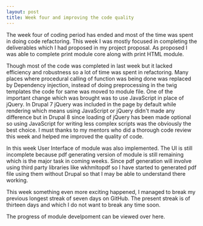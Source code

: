 ```yaml
---
layout: post
title: Week four and improving the code quality
---
```


The week four of coding period has ended and most of the time was spent in doing code refactoring. This week I was mostly focused in completing the deliverables which I had proposed in my project proposal. As proposed I was able to complete print module core along with print HTML module.

Though most of the code was completed in last week but it lacked efficiency and robustness so a lot of time was spent in refactoring. Many places where procedural calling of function was being done was replaced by Dependency injection, instead of doing preprocessing in the twig templates the code for same was moved to module file. One of the important change which was brought was to use JavaScript in place of jQuery. In Drupal 7 jQuery was included in the page by default  while rendering which means using JavaScript or jQuery didn't made any difference but in Drupal 8 since loading of jQuery has been made optional so using JavaScript for writing less complex scripts was the obviously the best choice. I must thanks to my mentors who did a thorough code review this week and helped me improved the quality of code.

In this week User Interface of module was also implemented. The UI is still incomplete because pdf generating version of module is still remaining which is the major task in coming weeks. Since pdf generation will involve using third party libraries like wkhmltopdf so I have started to generated pdf file using them without Drupal so that I may be able to understand there working.

This week something even more exciting happened, I managed to break my previous longest streak of seven days on GitHub. The present streak is of thirteen days and which I do not want to break any time soon.

The progress of module develpoment can be viewed over <a href="https://github.com/zealfire/printable" style="text-decoration:none;" target="_blank">here</a>. 